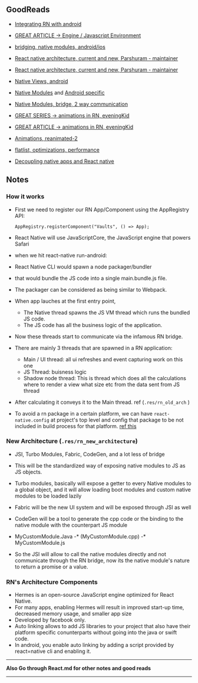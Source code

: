 ## GoodReads
- [Integrating RN with android](https://medium.com/@soumyasethy/integrating-react-native-with-existing-android-apps-efficiently-3b39f2e061bd)

- [GREAT ARTICLE -> Engine / Javascript Environment ](https://www.reactnative.guide/3-react-native-internals/3.1-react-native-internals.html)

- [bridging, native modules, android/ios](https://www.netguru.com/blog/bridging-native-ui-components-in-the-react-native)

- [React native architecture, current and new, Parshuram - maintainer](https://www.youtube.com/watch?v=5sQw8C36Xa4&t=977s)

- [React native architecture, current and new, Parshuram - maintainer](https://www.youtube.com/watch?v=UcqRXTriUVI&t=1550s)

- [Native Views, android](https://reactnative.dev/docs/native-components-android)

- [Native Modules](https://reactnative.dev/docs/native-modules-intro) and [Android specific](https://reactnative.dev/docs/native-modules-android)

- [Native Modules, bridge, 2 way communication](https://levelup.gitconnected.com/react-native-events-in-gory-details-what-happens-on-the-way-to-listeners-2cee6c55940c)

- [GREAT SERIES -> animations in RN, eveningKid](https://www.youtube.com/watch?v=TyZtrS0_bi0&list=PLiVL41zTt2lIIdZvWBwzoCjOb84DKtOX6)

- [GREAT ARTICLE -> animations in RN, eveningKid](https://eveningkid.medium.com/interpolation-with-react-native-animations-853e467fe5c1)

- [Animations, reanimated-2](https://formidable.com/blog/2021/reanimated-two/)

- [flatlist, optimizations, performance](https://codingislove.com/optimize-react-native-flatlist-performance/)

- [Decoupling native apps and React native](https://youtu.be/zHVSR7iBCy0?t=11649) 


## Notes

### How it works
* First we need to register our RN App/Component using the AppRegistry API:
	```
	AppRegistry.registerComponent("Vaults", () => App);
	```
* 	React Native will use JavaScriptCore, the JavaScript engine that powers Safari
* 	when we hit react-native run-android:
* React Native CLI would spawn a node packager/bundler
* that would bundle the JS code into a single main.bundle.js file. 
* The packager can be considered as being similar to Webpack.

* When app lauches at the first entry point, 
	* The Native thread spawns the JS VM thread which runs the bundled JS code.
	* The JS code has all the business logic of the application.

* Now these threads start to communicate via the infamous RN bridge.

* There are mainly 3 threads that are spawned in a RN application:
	* Main / UI thread: all ui refreshes and event capturing work on this one
	* JS Thread: buisness logic
	* Shadow node thread: This is thread which does all the calculations where to render a view what size etc from the data sent from JS thread
* After calculating it conveys it to the Main thread.  ref (`.res/rn_old_arch` )
* To avoid a rn package in a certain platform, we can have `react-native.config` at project's top level and config that package to be not included in build process for that platform. [ref this](https://stackoverflow.com/users/856823/johnny-c)


### New Architecture (`.res/rn_new_architecture`)

* JSI, Turbo Modules, Fabric, CodeGen, and a lot less of bridge

* This will be the standardized way of exposing native modules to JS as JS objects.

* Turbo modules, basically will expose  a getter to every Native modules to a global object, and it will allow loading boot modules and custom native modules to be loaded lazily

* Fabric will be the new UI system and will be exposed through JSI as well

* CodeGen will be a tool to generate the cpp code or the binding to the native module with the counterpart JS module
* MyCustomModule.Java -* (MyCustomModule.cpp) -* MyCustomModule.js

* So the JSI will allow to call the native modules directly and not communicate through the RN bridge, 
  now its the native module's nature to return a promise or a value.


### RN's Architecture Components

* Hermes is an open-source JavaScript engine optimized for React Native.
* For many apps, enabling Hermes will result in improved start-up time, decreased memory usage, and smaller app size
* Developed by facebook only.
* Auto linking allows to add JS libraries to your project that also have their platform specific conunterparts without going into the java or swift code.
* In android, you enable auto linking by adding a script provided by react=native cli and enabling it.

***
**Also Go through React.md for other notes and good reads**
***
